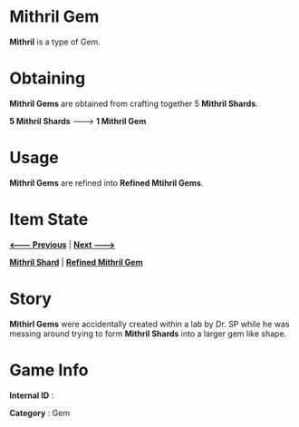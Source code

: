 # Mithril Gem

**Mithril** is a type of Gem.

# Obtaining

**Mithril Gems** are obtained from crafting together 5 **Mithril Shards**.

**5 Mithril Shards** ---> **1 Mithril Gem**

# Usage

**Mithril Gems** are refined into **Refined Mtihril Gems**.

# Item State

[**<--- Previous**](https://github.com/AlphaMC0/Lone-Martian/blob/main/Mithril%20Shard.md) | [**Next --->**]()

[**Mithril Shard**](https://github.com/AlphaMC0/Lone-Martian/blob/main/Mithril%20Shard.md) | [**Refined Mithril Gem**]()

# Story

**Mithirl Gems** were accidentally created within a lab by Dr. SP while he was messing around trying to form **Mithril Shards** into a larger gem like shape.

# Game Info

**Internal ID** : 

**Category** : Gem
